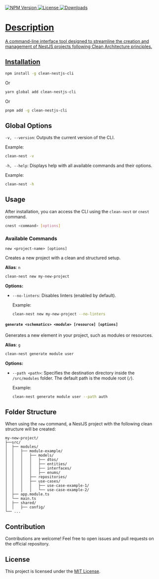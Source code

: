 <a href="https://www.npmjs.com/package/clean-nestjs-cli"><img src="https://img.shields.io/npm/v/clean-nestjs-cli.svg" alt ="NPM Version">
<a href="https://www.npmjs.com/package/clean-nestjs-cli"><img src="https://img.shields.io/npm/l/clean-nestjs-cli.svg" alt ="License">
<a href="https://www.npmjs.com/package/clean-nestjs-cli"><img src="https://img.shields.io/npm/dm/clean-nestjs-cli.svg" alt ="Downloads">

# Description

A command-line interface tool designed to streamline the creation and management of NestJS projects following Clean Architecture principles.

## Installation

```bash
npm install -g clean-nestjs-cli
```

Or

```bash
yarn global add clean-nestjs-cli
```

Or

```bash
pnpm add -g clean-nestjs-cli
```

## Global Options

`-v, --version`: Outputs the current version of the CLI.

Example:

```bash
clean-nest -v
```

`-h, --help`: Displays help with all available commands and their options.

Example:

```bash
clean-nest -h
```

## Usage

After installation, you can access the CLI using the `clean-nest` or `cnest` command.

```bash
cnest <command> [options]
```

### Available Commands

`new <project-name> [options]`

Creates a new project with a clean and structured setup.

**Alias**: `n`

```bash
clean-nest new my-new-project
```

**Options:**

-   `--no-linters`: Disables linters (enabled by default).

    Example:

    ```bash
    clean-nest new my-new-project --no-linters
    ```

#### `generate <schematics> <module> [resource] [options]`

Generates a new element in your project, such as modules or resources.

**Alias**: `g`

```bash
clean-nest generate module user
```

**Options:**

-   `--path <path>`: Specifies the destination directory inside the `/src/modules` folder. The default path is the module root (`/`).

    Example:

    ```bash
    clean-nest generate module user --path auth
    ```

## Folder Structure

When using the `new` command, a NestJS project with the following clean structure will be created:

```
my-new-project/
├──src/
│  ├── modules/
│  │   ├── module-example/
│  │   │   ├── models/
│  │   │   │   ├── dtos/
│  │   │   │   ├── entities/
│  │   │   │   ├── interfaces/
│  │   │   │   ├── enums/
│  │   │   ├── repositories/
│  │   │   ├── use-cases/
│  │   │   │   ├── use-case-example-1/
│  │   │   │   └── use-case-example-2/
│  ├── app.module.ts
│  └── main.ts
│  ├── shared/
│  │   ├── config/
└── ...
```

## Contribution

Contributions are welcome! Feel free to open issues and pull requests on the official repository.

## License

This project is licensed under the [MIT License](./LICENSE).

